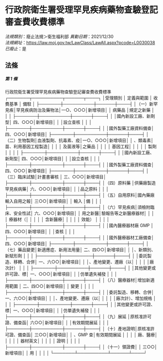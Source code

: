 # 行政院衛生署受理罕見疾病藥物查驗登記審查費收費標準

*法規類別*：廢止法規＞衛生福利部
*異動日期*：2021/12/30  
*法規網址*：https://law.moj.gov.tw/LawClass/LawAll.aspx?pcode=L0030038
*已廢止*：是


## 法條
##### 第 1 條
行政院衛生署受理罕見疾病藥物查驗登記審查費收費標準
┌───────┬──────────┬──────┬────┐
│受理類別      │     定義與範圍     │  收費基準  │  備駐  │
├───────┼──────────┼──────┼────┤
│（一）新罕見疾│罕見疾病防治及藥物法│一○、○○○│新增項目│
│      病藥品  │規定之新藥          │            │        │
├───────┼──────────┼──────┼────┤
│              │國內新設工廠、新劑型│  四、○○○│新增項目│
│              │設立查核            │            │        │
├───────┼──────────┼──────┼────┤
│              │國外製藥工廠資料備查│  四、○○○│新增項目│
├───────┼──────────┼──────┼────┤
│（二）生物製劑│血液製劑、抗毒素、疫│一○、○○○│新增項目│
│      、類毒素│苗、利用基因工程製造│            │        │
│      及菌液等│之藥品              │            │        │
│      基因工程│                    │            │        │
│      製劑    │                    │            │        │
├───────┼──────────┼──────┼────┤
│              │國內新設工廠、新劑型│  四、○○○│新增項目│
│              │設立查核            │            │        │
├───────┼──────────┼──────┼────┤
│              │國外製藥工廠資料備查│  四、○○○│新增項目│
├───────┼──────────┼──────┼────┤
│（三）臨床試驗│計畫書審核          │  三、○○○│新增項目│
├───────┼──────────┼──────┼────┤
│（四）原料藥  │供藥廠製造罕見疾病藥│  六、○○○│新增項目│
│              │品之原料            │            │        │
├───────┼──────────┼──────┼────┤
│（五）自用原料│國內藥廠輸入自用之報│      三○○│新增項目│
│      輸入    │備                  │            │        │
├───────┼──────────┼──────┼────┤
│（六）罕見疾病│須檢附臨床、安全性試│  六、○○○│新增項目│
│      用之新醫│驗報告等之新醫療器材│            │        │
│      療器材（│                    │            │        │
│      含新醫療│                    │            │        │
│      效能）  │                    │            │        │
├───────┼──────────┼──────┼────┤
│              │國內醫療器材廠 GMP  │  四、○○○│新增項目│
│              │查核                │            │        │
├───────┼──────────┼──────┼────┤
│              │國外醫療器材工廠備查│  四、○○○│新增項目│
├───────┼──────────┼──────┼────┤
│（七）藥品變更│新適應症、新用法用量│  二、四○○│新增項目│
│              │、新類別、新賦形劑  │            │        │
├───────┼──────────┼──────┼────┤
│              │委託製造、移轉、合併│  一、六○○│新增項目│
│              │、產地變更、遷廠（以│            │        │
│              │廠次計）            │            │        │
├───────┼──────────┼──────┼────┤
│              │其他變更或許可證、標│  一、○○○│新增項目│
│              │仿單遺失補發        │            │        │
├───────┼──────────┼──────┼────┤
│（八）醫療器材│增加新適用範圍      │  二、四○○│新增項目│
│      變更    │                    │            │        │
├───────┼──────────┼──────┼────┤
│              │委託製造、移轉、合併│  一、六○○│新增項目│
│              │、產地變更、遷廠（以│            │        │
│              │廠次計）、增加規格  │            │        │
├───────┼──────────┼──────┼────┤
│              │其他變更或許可證、標│  一、○○○│新增項目│
│              │仿單遺失補發        │            │        │
├───────┼──────────┼──────┼────┤
│（九）展延    │原核准許可證、備查函│      六○○│新增項目│
│              │有效期間展延        │            │        │
├───────┼──────────┼──────┼────┤
│（十）產地證明│原核准許可證、備查函│      三○○│新增項目│
│      、GMP 查│有效期間展延        │            │        │
│      廠、醫療│                    │            │        │
│      器材英文│                    │            │        │
│      證明    │                    │            │        │
├───────┼──────────┼──────┼────┤
│（十一）領證費│                    │      三○○│新增項目│
│        用    │                    │            │        │
└───────┴──────────┴──────┴────┘




